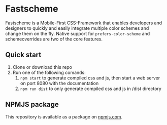 # Fastscheme

Fastscheme is a Mobile-First CSS-Framework that enables developers and designers to quickly and easily integrate multiple color schemes and change them on the fly. Native support for `prefers-color-scheme` and schemeoverrides are two of the core features.

## Quick start

1. Clone or download this repo
2. Run one of the following comands:
    1. `npm start` to generate compiled css and js, then start a web server on port 8080 with the documentation
    2. `npm run dist` to only generate compiled css and js in /dist directory

## NPMJS package

This repository is available as a package on [npmjs.com](https://www.npmjs.com/package/fastscheme).
